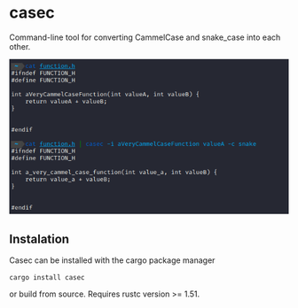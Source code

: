 # casec
Command-line tool for converting CammelCase and snake_case into each other.

![function](docs/function.png)

## Instalation

Casec can be installed with the cargo package manager
```
cargo install casec
```
or build from source.
Requires rustc version >= 1.51.
